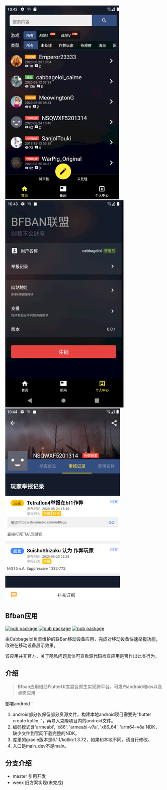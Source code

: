 ![](public/images/20200725184325.png)
![](public/images/20200725184351.png)
![](public/images/20200725184408.png)


## Bfban应用
[![pub package](https://img.shields.io/badge/pub-0.0.1-brightgreen)](https://github.com/cabbagelol/flutter-plugin-drawer)
[![pub package](https://img.shields.io/badge/ios-yes-green)](https://github.com/cabbagelol/flutter-plugin-drawer)
[![pub package](https://img.shields.io/badge/android-yes-green)](https://github.com/cabbagelol/flutter-plugin-drawer)

   由Cabbagelol负责维护的联Ban移动设备应用，完成对移动设备快速举报功能，改进在移动设备展示效果。

   该应用并非官方，关于隐私问题具体可查看源代码检查应用是否作出此类行为。

## 介绍

> Bfban应用借助FlutterUI库混合原生实现跨平台，可发布android和ios以及桌面应用

  部署android：
  1. android部分仅保留部分资源文件，构建本地android项目需要先"flutter create kotlin ."，再导入克隆项目内的android文件。
  2. 编码模式含'armeabi', 'x86', 'armeabi-v7a', 'x86_64', 'arm64-v8a'NDK，缺少文件到官网下载完整的NDK。
  3. 库里的gradle版本是6.1.1/kotlin:1.3.72，如果和本地不同，请自行修改。
  4. 入口是main_dev不是main。

## 分支介绍

- master 引用开发
- weex 旧方案实现(未完成)

